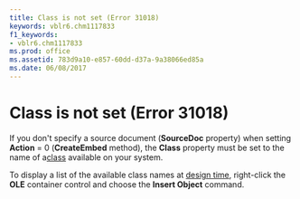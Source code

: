 ```yaml
---
title: Class is not set (Error 31018)
keywords: vblr6.chm1117833
f1_keywords:
- vblr6.chm1117833
ms.prod: office
ms.assetid: 783d9a10-e857-60dd-d37a-9a38066ed85a
ms.date: 06/08/2017
---
```



# Class is not set (Error 31018)

If you don't specify a source document (**SourceDoc** property) when setting **Action** = 0 (**CreateEmbed** method), the **Class** property must be set to the name of a[class](../../Glossary/vbe-glossary.md#class) available on your system.

To display a list of the available class names at [design time](../../Glossary/vbe-glossary.md#design-time), right-click the  **OLE** container control and choose the **Insert Object** command.


